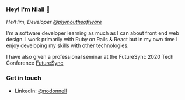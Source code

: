 ### Hey! I'm Niall 👋

*He/Him, Developer [@plymouthsoftware](https://www.plymouthsoftware.com)*

I'm a software developer learning as much as I can about front end web design. I work primarily with Ruby on Rails & React but in my own time I enjoy developing my skills with other technologies.

I have also given a professional seminar at the FutureSync 2020 Tech Conference [FutureSync](https://2020.futuresync.co.uk/)

### Get in touch

* LinkedIn: [@nodonnell](https://www.linkedin.com/in/nodonnell/)

<!--
**nodonnell98/nodonnell98** is a ✨ _special_ ✨ repository because its `README.md` (this file) appears on your GitHub profile.

Here are some ideas to get you started:

- 🔭 I’m currently working on ...
- 🌱 I’m currently learning ...
- 👯 I’m looking to collaborate on ...
- 🤔 I’m looking for help with ...
- 💬 Ask me about ...
- 📫 How to reach me: ...
- 😄 Pronouns: ...
- ⚡ Fun fact: ...
-->
